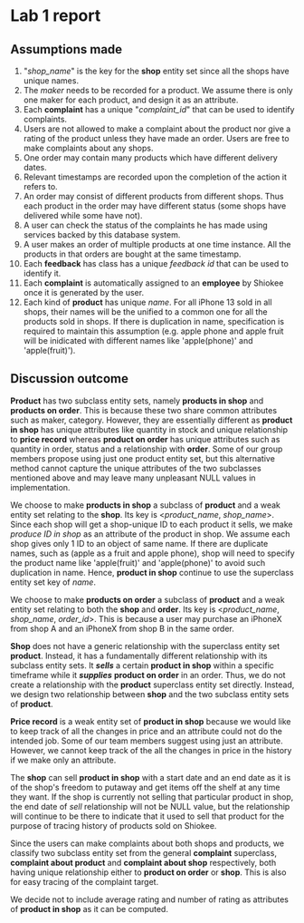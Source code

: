 # Lab 1 report

## Assumptions made
1. "*shop_name*" is the key for the **shop** entity set since all the shops have unique names.
2. The *maker* needs to be recorded for a product. We assume there is only one maker for each product, and design it as an attribute.
3. Each **complaint** has a unique "*complaint_id*" that can be used to identify complaints.
4. Users are not allowed to make a complaint about the product nor give a rating of the product unless they have made an order. Users are free to make complaints about any shops.
5. One order may contain many products which have different delivery dates.
6. Relevant timestamps are recorded upon the completion of the action it refers to.
7. An order may consist of different products from different shops. Thus each product in the order may have different status (some shops have delivered while some have not).
8. A user can check the status of the complaints he has made using services backed by this database system.
9. A user makes an order of multiple products at one time instance. All the products in that orders are bought at the same timestamp.
10. Each **feedback** has class has a unique *feedback id* that can be used to identify it.
11. Each **complaint** is automatically assigned to an **employee** by Shiokee once it is generated by the user.
12. Each kind of **product** has unique *name*. For all iPhone 13 sold in all shops, their names will be the unified to a common one for all the products sold in shops. If there is duplication in name, specification is required to maintain this assumption (e.g. apple phone and apple fruit will be inidicated with different names like 'apple(phone)' and 'apple(fruit)').

## Discussion outcome

**Product** has two subclass entity sets, namely **products in shop** and **products on order**. This is because these two share common attributes such as maker, category. However, they are essentially different as **product in shop** has unique attributes like quantity in stock and unique relationship to **price record** whereas **product on order** has unique attributes such as quantity in order, status and a relationship with **order**. Some of our group members propose using just one product entity set, but this alternative method cannot capture the unique attributes of the two subclasses mentioned above and may leave many unpleasant NULL values in implementation.

We choose to make **products in shop** a subclass of **product** and a weak entity set relating to the **shop**. Its key is <*product_name*, *shop_name*>. Since each shop will get a shop-unique ID to each product it sells,  we make *produce ID in shop* as an attribute of the product in shop. We assume each shop gives only 1 ID to an object of same name. If there are duplicate names, such as (apple as a fruit and apple phone), shop will need to specify the product name like 'apple(fruit)' and 'apple(phone)' to avoid such duplication in name. Hence, **product in shop** continue to use the superclass entity set key of *name*. 

We choose to make **products on order** a subclass of **product** and a weak entity set relating to both the **shop** and **order**. Its key is <*product_name*, *shop_name*, *order_id*>. This is because a user may purchase an iPhoneX from shop A and an iPhoneX from shop B in the same order.

**Shop** does not have a generic relationship with the superclass entity set **product**. Instead, it has a fundamentally different relationship with its subclass entity sets. It  ***sells*** a certain **product in shop** within a specific timeframe while it ***supplies*** **product on order** in an order. Thus, we do not create a relationship with the **product** superclass entity set directly. Instead, we design two relationship between **shop** and the two subclass entity sets of **product**.

**Price record** is a weak entity set of **product in shop** because we would like to keep track of all the changes in price and an attribute could not do the intended job. Some of our team members suggest using just an attribute. However, we cannot keep track of the all the changes in price in the history if we make only an attribute.

The **shop** can sell **product in shop** with a start date and an end date as it is of the shop's freedom to putaway and get items off the shelf at any time they want. If the shop is currently not selling that particular product in shop, the end date of *sell* relationship will not be NULL value, but the relationship will continue to be there to indicate that it used to sell that product for the purpose of tracing history of products sold on Shiokee.

Since the users can make complaints about both shops and products, we classify two subclass entity set from the general **complaint** superclass, **complaint about product** and **complaint about shop** respectively, both having unique relationship either to **product on order** or **shop**. This is also for easy tracing of the complaint target.

We decide not to include average rating and number of rating as attributes of **product in shop** as it can be computed.
